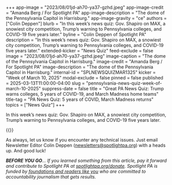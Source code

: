 +++
app-image = "2023/08/01jd-ah70-ya37-gzhd.jpeg"
app-image-credit = "Amanda Berg / For Spotlight PA"
app-image-description = "The dome of the Pennsylvania Capitol in Harrisburg."
app-image-gravity = "ce"
authors = ["Colin Deppen"]
blurb = "In this week’s news quiz: Gov. Shapiro on MAX, a snowiest city competition, Trump’s warning to Pennsylvania colleges, and COVID-19 five years later."
byline = "Colin Deppen of Spotlight PA"
description = "In this week’s news quiz: Gov. Shapiro on MAX, a snowiest city competition, Trump’s warning to Pennsylvania colleges, and COVID-19 five years later."
extended-kicker = "News Quiz"
feed-exclude = false
image = "2023/08/01jd-ah70-ya37-gzhd.jpeg"
image-caption = "The dome of the Pennsylvania Capitol in Harrisburg."
image-credit = "Amanda Berg / For Spotlight PA"
image-description = "The dome of the Pennsylvania Capitol in Harrisburg."
internal-id = "SPLNEWSQUIZMAR1325"
kicker = "Week of March 10, 2025"
modal-exclude = false
pinned = false
published = 2025-03-13T11:00:00-04:00
slug = "pennsylvania-news-quiz-week-of-march-10-2025"
suppress-date = false
title = "Great PA News Quiz: Trump warns colleges, 5 years of COVID-19, and March Madness home teams"
title-tag = "PA News Quiz: 5 years of COVID, March Madness returns"
topics = ["News Quiz"]
+++

In this week’s news quiz: Gov. Shapiro on MAX, a snowiest city competition, Trump’s warning to Pennsylvania colleges, and COVID-19 five years later.

{{<typeform id="01JP7Y5D6ZQDQ6HYK3DAN8SH8V" >}}

As always, let us know if you encounter any technical issues. Just email Newsletter Editor Colin Deppen (newsletters@spotlightpa.org) with a heads up. And good luck!

<strong><em>BEFORE YOU GO</em></strong><em>… If you learned something from this article, pay it forward and contribute to Spotlight PA at </em><a href="http://spotlightpa.org/donate"><em>spotlightpa.org/donate</em></a><em>. Spotlight PA is funded by </em><a href="https://www.spotlightpa.org/support"><em>foundations and readers like you</em></a><em> who are committed to accountability journalism that gets results.</em>

